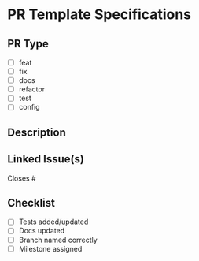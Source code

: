 # PR Template Specifications

## PR Type
- [ ] feat
- [ ] fix
- [ ] docs
- [ ] refactor
- [ ] test
- [ ] config

## Description
<!-- Describe what this PR changes and why -->

## Linked Issue(s)
Closes #

## Checklist
- [ ] Tests added/updated
- [ ] Docs updated
- [ ] Branch named correctly
- [ ] Milestone assigned
